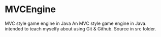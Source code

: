 MVCEngine
=========

MVC style game engine in Java
An MVC style game engine in Java. intended to teach myselfy about using Git & Github. Source in src folder.
